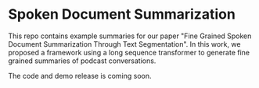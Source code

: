 # Spoken Document Summarization

This repo contains example summaries for our paper "Fine Grained Spoken Document Summarization Through Text Segmentation". In this work, we proposed a framework using a long sequence transformer to generate fine grained summaries of podcast conversations.

The code and demo release is coming soon.
